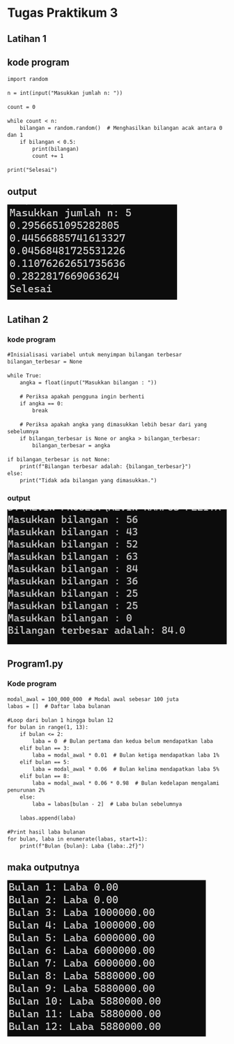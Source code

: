 # Tugas Praktikum 3

## Latihan 1

## kode program

``````
import random

n = int(input("Masukkan jumlah n: "))

count = 0

while count < n:
    bilangan = random.random()  # Menghasilkan bilangan acak antara 0 dan 1
    if bilangan < 0.5:
        print(bilangan)
        count += 1

print("Selesai")
``````

## output

![Alt text](image-3.png)


## Latihan  2
### kode program

``````
#Inisialisasi variabel untuk menyimpan bilangan terbesar
bilangan_terbesar = None

while True:
    angka = float(input("Masukkan bilangan : "))

    # Periksa apakah pengguna ingin berhenti
    if angka == 0:
        break

    # Periksa apakah angka yang dimasukkan lebih besar dari yang sebelumnya
    if bilangan_terbesar is None or angka > bilangan_terbesar:
        bilangan_terbesar = angka

if bilangan_terbesar is not None:
    print(f"Bilangan terbesar adalah: {bilangan_terbesar}")
else:
    print("Tidak ada bilangan yang dimasukkan.")
``````

### output 
![Alt text](image-4.png)

## Program1.py

### Kode program

``````
modal_awal = 100_000_000  # Modal awal sebesar 100 juta
labas = []  # Daftar laba bulanan

#Loop dari bulan 1 hingga bulan 12
for bulan in range(1, 13):
    if bulan <= 2:
        laba = 0  # Bulan pertama dan kedua belum mendapatkan laba
    elif bulan == 3:
        laba = modal_awal * 0.01  # Bulan ketiga mendapatkan laba 1%
    elif bulan == 5:
        laba = modal_awal * 0.06  # Bulan kelima mendapatkan laba 5%
    elif bulan == 8:
        laba = modal_awal * 0.06 * 0.98  # Bulan kedelapan mengalami penurunan 2%
    else:
        laba = labas[bulan - 2]  # Laba bulan sebelumnya

    labas.append(laba)

#Print hasil laba bulanan
for bulan, laba in enumerate(labas, start=1):
    print(f"Bulan {bulan}: Laba {laba:.2f}")
``````

## maka outputnya 

![Alt text](image-5.png)

